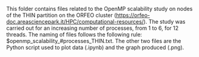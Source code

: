 This folder contains files related to the OpenMP scalability study on nodes of the THIN partition on the ORFEO cluster (https://orfeo-doc.areasciencepark.it/HPC/computational-resources/). The study was carried out for an increasing number of processes, from 1 to 6, for 12 threads. The naming of files follows the following rule: $openmp_scalability_#processes_THIN.txt. The other two files are the Python script used to plot data (.ipynb) and the graph produced (.png).
